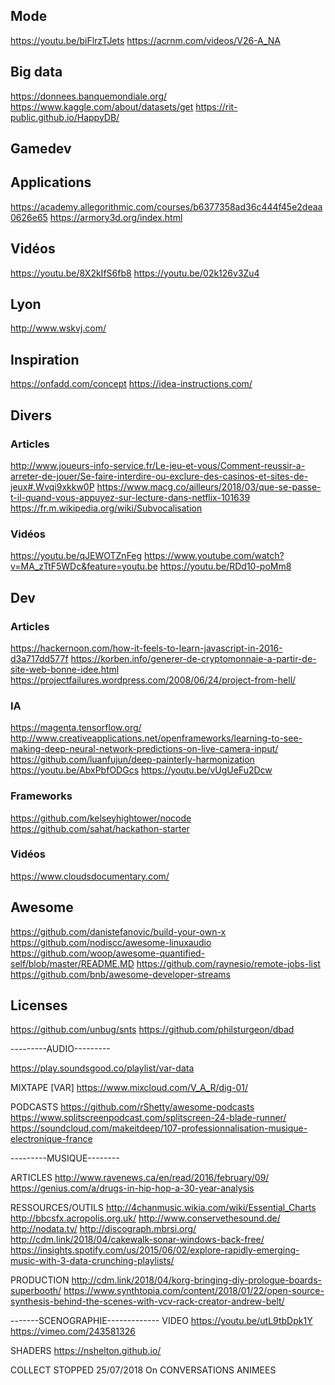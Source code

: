 ## Mode

https://youtu.be/biFlrzTJets
https://acrnm.com/videos/V26-A_NA

## Big data

https://donnees.banquemondiale.org/
https://www.kaggle.com/about/datasets/get
https://rit-public.github.io/HappyDB/


## Gamedev
## Applications
https://academy.allegorithmic.com/courses/b6377358ad36c444f45e2deaa0626e65
https://armory3d.org/index.html
## Vidéos
https://youtu.be/8X2kIfS6fb8
https://youtu.be/02k126v3Zu4

## Lyon
http://www.wskvj.com/

## Inspiration
https://onfadd.com/concept
https://idea-instructions.com/

## Divers
### Articles
http://www.joueurs-info-service.fr/Le-jeu-et-vous/Comment-reussir-a-arreter-de-jouer/Se-faire-interdire-ou-exclure-des-casinos-et-sites-de-jeux#.Wvqi9xkkw0P
https://www.macg.co/ailleurs/2018/03/que-se-passe-t-il-quand-vous-appuyez-sur-lecture-dans-netflix-101639
https://fr.m.wikipedia.org/wiki/Subvocalisation
### Vidéos
https://youtu.be/qJEWOTZnFeg
https://www.youtube.com/watch?v=MA_zTtF5WDc&feature=youtu.be
https://youtu.be/RDd10-poMm8
## Dev
### Articles
https://hackernoon.com/how-it-feels-to-learn-javascript-in-2016-d3a717dd577f
https://korben.info/generer-de-cryptomonnaie-a-partir-de-site-web-bonne-idee.html
https://projectfailures.wordpress.com/2008/06/24/project-from-hell/
### IA
https://magenta.tensorflow.org/
http://www.creativeapplications.net/openframeworks/learning-to-see-making-deep-neural-network-predictions-on-live-camera-input/
https://github.com/luanfujun/deep-painterly-harmonization
https://youtu.be/AbxPbfODGcs
https://youtu.be/vUgUeFu2Dcw
### Frameworks
https://github.com/kelseyhightower/nocode
https://github.com/sahat/hackathon-starter
### Vidéos
https://www.cloudsdocumentary.com/
## Awesome
https://github.com/danistefanovic/build-your-own-x
https://github.com/nodiscc/awesome-linuxaudio
https://github.com/woop/awesome-quantified-self/blob/master/README.MD
https://github.com/raynesio/remote-jobs-list
https://github.com/bnb/awesome-developer-streams
## Licenses
https://github.com/unbug/snts
https://github.com/philsturgeon/dbad

---------AUDIO---------

https://play.soundsgood.co/playlist/var-data


MIXTAPE
[VAR] https://www.mixcloud.com/V_A_R/dig-01/


PODCASTS
https://github.com/rShetty/awesome-podcasts
https://www.splitscreenpodcast.com/splitscreen-24-blade-runner/
https://soundcloud.com/makeitdeep/107-professionnalisation-musique-electronique-france

---------MUSIQUE--------

ARTICLES
http://www.ravenews.ca/en/read/2016/february/09/
https://genius.com/a/drugs-in-hip-hop-a-30-year-analysis

RESSOURCES/OUTILS
http://4chanmusic.wikia.com/wiki/Essential_Charts
http://bbcsfx.acropolis.org.uk/
http://www.conservethesound.de/
http://nodata.tv/
http://discograph.mbrsi.org/
http://cdm.link/2018/04/cakewalk-sonar-windows-back-free/
https://insights.spotify.com/us/2015/06/02/explore-rapidly-emerging-music-with-3-data-crunching-playlists/

PRODUCTION
http://cdm.link/2018/04/korg-bringing-diy-prologue-boards-superbooth/
https://www.synthtopia.com/content/2018/01/22/open-source-synthesis-behind-the-scenes-with-vcv-rack-creator-andrew-belt/


-------SCENOGRAPHIE-------------
VIDEO
https://youtu.be/utL9tbDpk1Y
https://vimeo.com/243581326

SHADERS
https://nshelton.github.io/


COLLECT STOPPED 25/07/2018 On CONVERSATIONS ANIMEES
